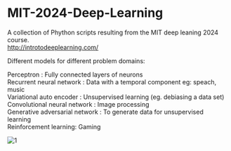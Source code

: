 # MIT-2024-Deep-Learning    

A collection of Phython scripts resulting from the MIT deep leaning 2024 course.  
http://introtodeeplearning.com/  

Different models for different problem domains:  

Perceptron : Fully connected layers of neurons  
Recurrent neural network : Data with a temporal component eg: speach, music  
Variational auto encoder : Unsupervised learning (eg. debiasing a data set)  
Convolutional neural network : Image processing   
Generative adversarial network : To generate data for unsupervised learning  
Reinforcement learning: Gaming  

![1](https://github.com/A00107408/MIT-Deep-Learning-Course-2024/assets/8778579/440eb29a-7cb4-4d14-a9dc-3841f511c189)
